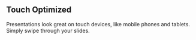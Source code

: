 ---
---

## Touch Optimized

Presentations look great on touch devices, like mobile phones and tablets.
Simply swipe through your slides.
